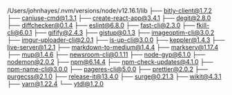 /Users/johnhayes/.nvm/versions/node/v12.16.1/lib
├── bitly-client@1.7.2
├── caniuse-cmd@1.3.1
├── create-react-app@3.4.1
├── degit@2.8.0
├── diffchecker@0.1.4
├── eslint@6.8.0
├── fast-cli@2.3.0
├── fkill-cli@6.0.1
├── gifify@2.4.3
├── gistup@0.1.3
├── imageoptim-cli@3.0.2
├── imgur-uploader-cli@2.0.1
├── is-up-cli@3.0.0
├── keppler@1.4.3
├── live-server@1.2.1
├── markdown-to-medium@1.4.4
├── markserv@1.17.4
├── mup@1.4.6
├── newsroom-cli@0.1.11
├── node-gyp@6.1.0
├── nodemon@2.0.2
├── npm@6.14.4
├── npm-check-updates@4.1.0
├── npm-name-cli@3.0.0
├── pageres-cli@5.0.0
├── prettier@2.0.2
├── purgecss@2.1.0
├── release-it@13.4.0
├── surge@0.21.3
├── wikit@4.3.1
├── yarn@1.22.4
└── ytdl@1.2.0

